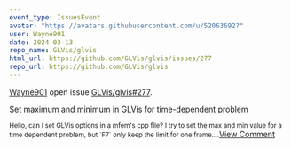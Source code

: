 ```yaml
---
event_type: IssuesEvent
avatar: "https://avatars.githubusercontent.com/u/52063692?"
user: Wayne901
date: 2024-03-13
repo_name: GLVis/glvis
html_url: https://github.com/GLVis/glvis/issues/277
repo_url: https://github.com/GLVis/glvis
---
```


<a href='https://github.com/Wayne901' target='_blank'>Wayne901</a> open issue <a href='https://github.com/GLVis/glvis/issues/277' target='_blank'>GLVis/glvis#277</a>.

<p>Set maximum and minimum in GLVis for time-dependent problem</p><small>Hello, can I set GLVis options in a mfem's cpp file? I try to set the max and min value for a time dependent problem, but `F7` only keep the limit for one frame....</small><a href='https://github.com/GLVis/glvis/issues/277' target='_blank'>View Comment</a>